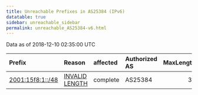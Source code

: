 ```yaml
---
title: Unreachable Prefixes in AS25384 (IPv6)
datatable: true
sidebar: unreachable_sidebar
permalink: unreachable_AS25384-v6.html
---
```


Data as of 2018-12-10 02:35:00 UTC


<div class="datatable-begin"></div>

| Prefix                                                     | Reason                                                                                                     | affected   | Authorized AS   |   MaxLength | Anchor                                         |   unreachable /48s |
|:-----------------------------------------------------------|:-----------------------------------------------------------------------------------------------------------|:-----------|:----------------|------------:|:-----------------------------------------------|-------------------:|
| [2001:15f8:1::/48](https://stat.ripe.net/2001:15f8:1::/48) | [INVALID LENGTH](https://rpki-validator.ripe.net/announcement-preview?asn=AS25384&prefix=2001:15f8:1::/48) | complete   | AS25384         |          32 | [RIPE](unreachable_RIPE_NCC_RPKI_Root-v6.html) |                  1 |

<div class="datatable-end"></div>